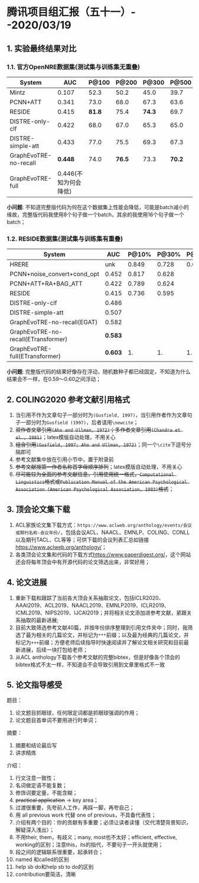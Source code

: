 #  腾讯项目组汇报（五十一）--2020/03/19


<h2>1. 实验最终结果对比</h2>

<h3>1.1. 官方OpenNRE数据集(测试集与训练集无重叠)</h3>

| System | AUC | P@100 | P@200 | P@300 | P@500 | P@1000 | P@2000 |
| --- | --- | --- | --- | --- | --- | --- | --- |
| Mintz | 0.107 | 52.3 | 50.2 | 45.0 | 39.7 | 33.6 | 23.4 |
| PCNN+ATT | 0.341 | 73.0 | 68.0 | 67.3 | 63.6 | 53.3 | 40.0 |
| RESIDE | 0.415 | **81.8** | 75.4 | **74.3** | 69.7 | 59.3 | 45.0 |
| DISTRE-only-clf | 0.422 | 68.0 | 67.0 | 65.3 | 65.0 | 60.2 | 47.9 |
| DISTRE-simple-att | 0.433 | 77.0 | 75.5 | 69.3 | 67.3 | 59.8 | 48.2 |
| GraphEvoTRE-no-recall | **0.448** | 74.0 | **76.5** | 73.3 | **70.2** | **61.6** | **48.75** |
| GraphEvoTRE-full | 0.446(不知为何会降低)

**小问题**: 不知道完整版代码为何在这个数据集上性能会降低，可能是batch减小的缘故，完整版代码我使用8个句子做一个batch，其余的我使用16个句子做一个batch；

<h3>1.2. RESIDE数据集(测试集与训练集有重叠)</h3>

| System | AUC | P@10% | P@30% | P@50% |
| --- | --- | --- | --- | --- |
| HRERE | unk | 0.849 | 0.728 | 0.636 |
| PCNN+noise_convert+cond_opt | 0.452 | 0.817 | 0.628 |  |
| PCNN+ATT+RA+BAG_ATT | 0.422 | 0.789 | 0.624 |  |
| RESIDE | 0.415 | 0.736 | 0.595 |  |
| DISTRE-only-clf | 0.486 |  |  |  |
| DISTRE-simple-att | 0.507 |  |  |  |
| GraphEvoTRE-no-recall(EGAT) | 0.582 |  |  |  |
| GraphEvoTRE-no-recall(ETransformer) | **0.583** |  |  |  |
| GraphEvoTRE-full(ETransformer) | **0.603** |  1. | 1. |  1.|

**小问题**: 完整版代码的结果好像存在浮动，随机数种子都已经固定，不知道为什么结果会不一样，在0.59～0.60之间浮动；

<h2>2. COLING2020 参考文献引用格式</h2>

1. 当引用不作为文章句子一部分时为`(Gusfield, 1997)`，当引用作者作为文章句子一部分时为`Gusfield (1997)`，后者请用`\newcite`；
2. ~~双作者文章引用`(Aho and Ullman, 1972)`；多作者文章引用`(Chandra et al., 1981)`~~；latex模版自动处理，不用关心
3. ~~组合引用`(Gusfield, 1997; Aho and Ullman, 1972)`~~；同一个`\cite`下逗号分隔即可
4. 参考文献集中放在引用小节中，置于附录前
5. ~~参考文献按第一作者名称首字母顺序排列~~；latex模版自动处理，不用关心
6. ~~尽可能较为全面的参考文献信息，引用使用统一格式，`Computational Linguistics`格式或`Publication Manual of the American Psychological Association (American Psychological Association, 1983)`格式~~；

<h2> 3. 顶会论文集下载 </h2>

1. ACL家族论文集下载方式：`https://www.aclweb.org/anthology/events/会议或期刊名称-会议年份/`，包括会议ACL、NAACL、EMNLP、COLING、CONLL以及期刊TACL、CL等等；可供下载的会议列表汇总如链接<https://www.aclweb.org/anthology/>；
2. 各类顶会论文集和代码的下载方式<https://www.paperdigest.org/>，这个网站还会将每年顶会中有开源代码的论文筛选出来，非常好用；

<h2>4. 论文进展 </h2>

1. 重新下载和跟踪了当前各大顶会关系抽取论文，包括ICLR2020、AAAI2019、ACL2019、NAACL2019、EMNLP2019、ICLR2019、ICML2019、NIPS2019、IJCAI2019；并将相关论文添加进参考文献，紧跟关系抽取的最新进展;
2. 目前大致筛选参考文献40篇，并按年份排序整理到引用文件夹中；同时，我筛选了最为相关的几篇论文，并标记为`***`前缀；以及最为经典的几篇论文，并标记为`+++`前缀；方便老师后续指导时快速阅读并了解论文相关研究和目前最新进展，后续一块打包给老师；
3.  从ACL anthology下载各个参考文献的完整bibtex，但是好像各个顶会的bibtex格式不太一样，不知道会不会导致引用到文章里格式不一致




<h2>5. 论文指导感受</h2>

题目：

1. 论文题目抓眼球，任何限定词都是抓眼球强调的作用；
2. 论文题目首单词不要用进行时单词；

摘要：

1. 摘要和结论最后写
2. 讲求精炼

介绍：

1. 行文注意一致性；
2. 名词做定语不能复数；
3. 修饰词要定量，不能含糊；
4. ~~practical application~~ -> key area；
5. 过渡很重要，先夸前人工作，再踩一脚，再夸自己；
6. 用 all previous work 代替 one of previous，不具备代表性；
7. 介绍有两个目的：你的贡献有多重要；必须让读者读懂（交代清楚背景知识，解疑深入浅出）；
8. 不用their, them，有歧义；many, most也不太好；efficient, effective, working的区别；注意this，its的指代，不要句子一开头就使用；
9. 段之间的逻辑联系很重要，起承转合；
10. named 和called的区别
11. help sb do和help sb to do的区别
12. contribution要简洁，清晰



